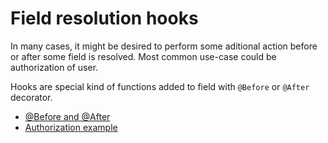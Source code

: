 # Field resolution hooks

In many cases, it might be desired to perform some aditional action before or after some field is resolved. Most common use-case could be authorization of user.

Hooks are special kind of functions added to field with `@Before` or `@After` decorator.

- [@Before and @After](before-and-after.md)
- [Authorization example](authorization-example.md)
